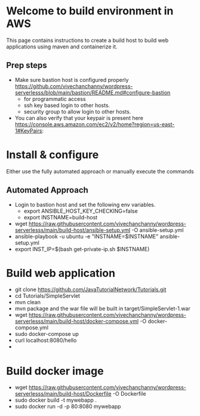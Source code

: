 # Welcome to build environment in AWS
This page contains instructions to create a build host to build web applications using maven and containerize it.

## Prep steps
- Make sure bastion host is configured properly https://github.com/vivechanchanny/wordpress-serverlesss/blob/main/bastion/README.md#configure-bastion
  - for programmatic access
  - ssh key based login to other hosts.
  - security group to allow login to other hosts.
- You can also verify that your keypair is present here https://console.aws.amazon.com/ec2/v2/home?region=us-east-1#KeyPairs:

# Install & configure
Either use the fully automated approach or manually execute the commands
## Automated Approach
- Login to bastion host and set the following env variables.
  - export ANSIBLE_HOST_KEY_CHECKING=false
  - export INSTNAME=build-host
- wget https://raw.githubusercontent.com/vivechanchanny/wordpress-serverlesss/main/build-host/ansible-setup.yml -O ansible-setup.yml
- ansible-playbook  -u ubuntu  -e  "INSTNAME=$INSTNAME"  ansible-setup.yml
- export INST_IP=$(bash get-private-ip.sh $INSTNAME)

# Build web application
- git clone https://github.com/JavaTutorialNetwork/Tutorials.git
- cd Tutorials/SimpleServlet
- mvn clean
- mvn package
   and the war file will be built in target/SimpleServlet-1.war
- wget https://raw.githubusercontent.com/vivechanchanny/wordpress-serverlesss/main/build-host/docker-compose.yml -O docker-compose.yml
- sudo docker-compose up
- curl localhost:8080/hello
- 

# Build docker image
- wget https://raw.githubusercontent.com/vivechanchanny/wordpress-serverlesss/main/build-host/Dockerfile -O Dockerfile
- sudo docker build -t mywebapp .
- sudo docker run -d -p 80:8080 mywebapp

